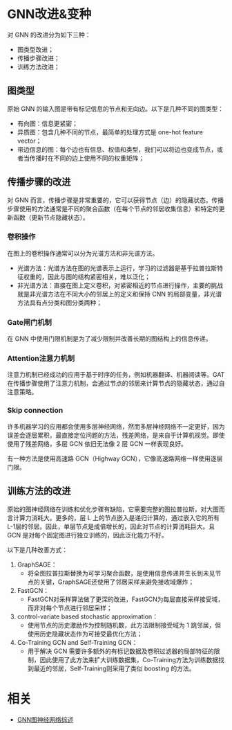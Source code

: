 
# GNN改进&变种

对 GNN 的改进分为如下三种：

- 图类型改进；
- 传播步骤改进；
- 训练方法改进；

## 图类型

原始 GNN 的输入图是带有标记信息的节点和无向边。以下是几种不同的图类型：

- 有向图：信息更紧密；
- 异质图：包含几种不同的节点，最简单的处理方式是 one-hot feature vector；
- 带边信息的图：每个边也有信息、权值和类型，我们可以将边也变成节点，或者当传播时在不同的边上使用不同的权重矩阵；



## 传播步骤的改进

对 GNN 而言，传播步骤是非常重要的，它可以获得节点（边）的隐藏状态。传播步骤使用的方法通常是不同的聚合函数（在每个节点的邻居收集信息）和特定的更新函数（更新节点隐藏状态）。

### 卷积操作

在图上的卷积操作通常可以分为光谱方法和非光谱方法。

- 光谱方法：光谱方法在图的光谱表示上运行，学习的过滤器是基于拉普拉斯特征权重的，因此与图的结构紧密相关，难以泛化；
- 非光谱方法：直接在图上定义卷积，对紧密相近的节点进行操作，主要的挑战就是非光谱方法在不同大小的邻居上的定义和保持 CNN 的局部变量，非光谱方法具有点分类和图分类两种；


### Gate闸门机制

在 GNN 中使用门限机制是为了减少限制并改善长期的图结构上的信息传递。

### Attention注意力机制


注意力机制已经成功的应用于基于时序的任务，例如机器翻译、机器阅读等。GAT在传播步骤使用了注意力机制，会通过节点的邻居来计算节点的隐藏状态，通过自注意策略。

### Skip connection

许多机器学习的应用都会使用多层神经网络，然而多层神经网络不一定更好，因为误差会逐层累积，最直接定位问题的方法，残差网络，是来自于计算机视觉。即使使用了残差网络，多层 GCN 依旧无法像 2 层 GCN 一样表现良好。

有一种方法是使用高速路 GCN（Highway GCN），它像高速路网络一样使用逐层门限。

## 训练方法的改进


原始的图神经网络在训练和优化步骤有缺陷，它需要完整的图拉普拉斯，对大图而言计算力消耗大。更多的，层 L 上的节点嵌入是递归计算的，通过嵌入它的所有 L-1层的邻居。因此，单层节点是成倍增长的，因此对节点的计算消耗巨大。且 GCN 是对每个固定图进行独立训练的，因此泛化能力不好。

以下是几种改善方式：

1. GraphSAGE：
    - 将全图拉普拉斯替换为可学习聚合函数，是使用信息传递并生长到未见节点的关键，GraphSAGE还使用了邻居采样来避免接收域爆炸；
2. FastGCN：
    - FastGCN对采样算法做了更深的改进，FastGCN为每层直接采样接受域，而非对每个节点进行邻居采样；
3. control-variate based stochastic approximation：
    - 使用节点的历史激励作为控制随机数，此方法限制接受域为 1 跳邻居，但使用历史隐藏状态作为可接受最优化方法；
4. Co-Training GCN and Self-Training GCN：
    - 用于解决 GCN 需要许多额外的有标记数据及卷积过滤器的局部特征的限制，因此使用了此方法来扩大训练数据集，Co-Training方法为训练数据找到最近的邻居，Self-Training则采用了类似 boosting 的方法。


# 相关

- [GNN图神经网络综述](https://blog.csdn.net/qq_34911465/article/details/88524599)
